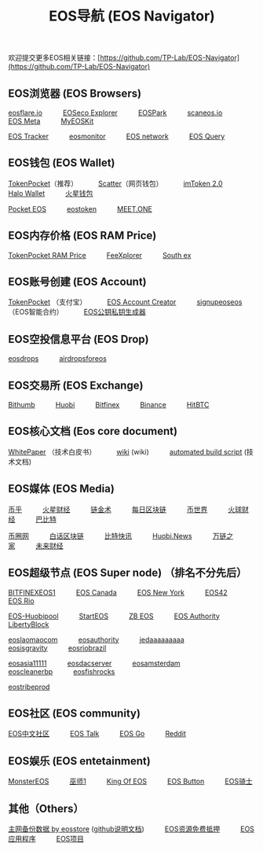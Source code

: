﻿---
title:  "EOS导航 (EOS Navigator)"
---


欢迎提交更多EOS相关链接：[https://github.com/TP-Lab/EOS-Navigator](https://github.com/TP-Lab/EOS-Navigator)


## EOS浏览器 (EOS Browsers)

[eosflare.io](https://eosflare.io/)&emsp;&emsp;&emsp;[EOSeco Explorer](https://eoseco.com/)&emsp;&emsp;&emsp;[EOSPark](https://eospark.com/)&emsp;&emsp;&emsp;[scaneos.io](https://scaneos.io/)&emsp;&emsp;&emsp;[EOS Meta](https://eosmeta.io/)&emsp;&emsp;&emsp;[MyEOSKit](https://www.myeoskit.com/?#/tx)

[EOS Tracker](https://eostracker.io/)&emsp;&emsp;&emsp;[eosmonitor](https://eosmonitor.io/)&emsp;&emsp;&emsp;[EOS network](http://eosnetworkmonitor.io/)&emsp;&emsp;&emsp;[EOS Query](https://eosquery.com/)


## EOS钱包 (EOS Wallet)

[TokenPocket](https://www.mytokenpocket.vip/)（推荐）&emsp;&emsp;&emsp;[Scatter](https://get-scatter.com/)（网页钱包）&emsp;&emsp;&emsp;[imToken 2.0](https://token.im/)&emsp;&emsp;&emsp;[Halo Wallet](https://halowallet.io/#/)&emsp;&emsp;&emsp;[火星钱包](https://www.xeenho.com/)

[Pocket EOS](https://pocketeos.com/#/)&emsp;&emsp;&emsp;[eostoken](http://eostoken.im/)&emsp;&emsp;&emsp;[MEET.ONE](https://meet.one/)


## EOS内存价格 (EOS RAM Price)

[TokenPocket RAM Price](https://dapp.mytokenpocket.vip/ram/index.html)&emsp;&emsp;&emsp;[FeeXplorer](https://eos.feexplorer.io/)&emsp;&emsp;&emsp;[South ex](http://southex.com/)


## EOS账号创建 (EOS Account)

[TokenPocket](https://account.mytokenpocket.vip/#/) （支付宝）&emsp;&emsp;&emsp;[EOS Account Creator](https://eos-account-creator.com/)&emsp;&emsp;&emsp;[signupeoseos](http://signupeoseos.com/) （EOS智能合约）&emsp;&emsp;&emsp;[EOS公钥私钥生成器](https://eos-key.mytokenpocket.vip/)


## EOS空投信息平台 (EOS Drop)

[eosdrops](https://eosdrops.io/)&emsp;&emsp;&emsp;[airdropsforeos](https://airdropsforeos.com/)


## EOS交易所 (EOS Exchange)

[Bithumb](https://www.bithumb.com/)&emsp;&emsp;&emsp;[Huobi](https://www.huobi.pro/ko-kr/eos_usdt/exchange/)&emsp;&emsp;&emsp;[Bitfinex](https://www.bitfinex.com/t/EOS:USD)&emsp;&emsp;&emsp;[Binance](https://www.binance.com/trade.html?symbol=EOS_BTC)&emsp;&emsp;&emsp;[HitBTC](https://hitbtc.com/exchange/EOS-to-USDT)


## EOS核心文档 (Eos core document)

[WhitePaper](https://github.com/EOSIO/Documentation/blob/master/TechnicalWhitePaper.md) （技术白皮书）&emsp;&emsp;&emsp;[wiki](https://github.com/EOSIO/eos/wiki) (wiki)&emsp;&emsp;&emsp;[automated build script](https://github.com/EOSIO/eos#automated-build-script) (技术文档)


## EOS媒体 (EOS Media)

[币乎](https://bihu.com/)&emsp;&emsp;&emsp;[火星财经](http://www.huoxing24.com/)&emsp;&emsp;&emsp;[链金术](http://www.lianjinshu.com/)&emsp;&emsp;&emsp;[每日区块链](http://www.dayqkl.com/)&emsp;&emsp;&emsp;[币世界](http://www.bishijie.com/kuaixun/)&emsp;&emsp;&emsp;[火球财经](https://www.ihuoqiu.com/)&emsp;&emsp;&emsp;[巴比特](http://www.8btc.com/)

[币圈网](http://www.biiquan.com/)&emsp;&emsp;&emsp;[白话区块链](http://www.hellobtc.com/)&emsp;&emsp;&emsp;[比特快讯](https://www.bitnews.vip/)&emsp;&emsp;&emsp;[Huobi.News](https://www.huobi.cn/)&emsp;&emsp;&emsp;[万链之家](https://www.wanlianzhijia.com/)&emsp;&emsp;&emsp;[未来财经](http://www.weilaicaijing.com/)



## EOS超级节点 (EOS Super node)  （排名不分先后）

[BITFINEXEOS1](	https://www.bitfinex.com)&emsp;&emsp;&emsp;[EOS Canada](https://www.eoscanada.com/)&emsp;&emsp;&emsp;[EOS New York](https://www.eosnewyork.io)&emsp;&emsp;&emsp;[EOS42](www.eos42.io)&emsp;&emsp;&emsp;[EOS Rio](https://eosrio.io/)

[EOS-Huobipool](https://www.eoshuobipool.com)&emsp;&emsp;&emsp;[StartEOS](https://www.starteos.io/)&emsp;&emsp;&emsp;[ZB EOS](http://www.zbeos.com/)&emsp;&emsp;&emsp;[EOS Authority](https://eosauthority.com/)&emsp;&emsp;&emsp;[LibertyBlock](http://libertyblock.io)

[eoslaomaocom](https://eoslaomao.com)&emsp;&emsp;&emsp;[eosauthority](https://eosauthority.com)&emsp;&emsp;&emsp;[jedaaaaaaaaa](http://www.eosjapan.org)&emsp;&emsp;&emsp;[eosisgravity](http://eosgravity.com)&emsp;&emsp;&emsp;[eosriobrazil](https://eosrio.io)

[eosasia11111](https://www.eosasia.one)&emsp;&emsp;&emsp;[eosdacserver](https://eosdac.io)&emsp;&emsp;&emsp;[eosamsterdam](	https://eosamsterdam.net)&emsp;&emsp;&emsp;[eoscleanerbp](https://eoscleaner.com)&emsp;&emsp;&emsp;[eosfishrocks](https://eos.fish)

[eostribeprod](https://eostribe.io)


## EOS社区 (EOS community)

[EOS中文社区](https://eosfans.io)&emsp;&emsp;&emsp;[EOS Talk](https://eostalk.io/forums)&emsp;&emsp;&emsp;[EOS Go](https://forums.eosgo.io/)&emsp;&emsp;&emsp;[Reddit](https://www.reddit.com/r/eos/)


## EOS娱乐 (EOS entetainment)

[MonsterEOS](http://monstereos.io/)&emsp;&emsp;&emsp;[巫师1](https://game.wizards.one/#/)&emsp;&emsp;&emsp;[King Of EOS](https://kingofeos.com/)&emsp;&emsp;&emsp;[EOS Button](https://eosbutton.io/ebt-game)&emsp;&emsp;&emsp;[EOS骑士](http://eosknights.io/)

## 其他（Others）

[主网备份数据 by eosstore](https://s3-ap-northeast-1.amazonaws.com/eosstorebp/index.html) ([github说明文档](https://github.com/eosstore/eosstore-backup))&emsp;&emsp;&emsp;[EOS资源免费抵押](https://res.mytokenpocket.vip/#/)&emsp;&emsp;&emsp;[EOS应用程序](https://eosapps.net/)&emsp;&emsp;&emsp;[EOS项目](https://eosprojects.org/)

